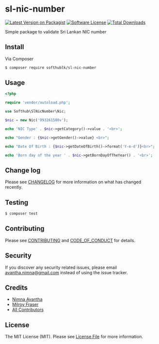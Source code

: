 # sl-nic-number

[![Latest Version on Packagist][ico-version]][link-packagist]
[![Software License][ico-license]](LICENSE.md)
[![Total Downloads][ico-downloads]][link-downloads]


Simple package to validate Sri Lankan NIC number



## Install

Via Composer

``` bash
$ composer require softhublk/sl-nic-number
```

## Usage

``` php
<?php

require 'vendor/autoload.php';

use Softhub\SlNicNumber\Nic;

$nic = new Nic('993261580v');

echo 'NIC Type' . $nic->getCategory()->value . '<br>';

echo "Gender : {$nic->getGender()->value} <br>";

echo "Date Of Birth : {$nic->getDateOfBirth()->format('Y-m-d')}<br>";

echo 'Born day of the year ' . $nic->getBornDayOfTheYear() . '<br>';


```

## Change log

Please see [CHANGELOG](CHANGELOG.md) for more information on what has changed recently.

## Testing

``` bash
$ composer test
```

## Contributing

Please see [CONTRIBUTING](CONTRIBUTING.md) and [CODE_OF_CONDUCT](CODE_OF_CONDUCT.md) for details.

## Security

If you discover any security related issues, please email avantha.nimna@gmail.com instead of using the issue tracker.

## Credits

- [Nimna Avantha][link-author]
- [Milroy Fraser](https://github.com/milroyfraser)
- [All Contributors][link-contributors]

## License

The MIT License (MIT). Please see [License File](LICENSE.md) for more information.

[ico-version]: https://img.shields.io/packagist/v/softhublk/sl-nic-number.svg?style=flat-square
[ico-license]: https://img.shields.io/badge/license-MIT-brightgreen.svg?style=flat-square
[ico-travis]: https://img.shields.io/travis/softhublk/sl-nic-number/master.svg?style=flat-square
[ico-scrutinizer]: https://img.shields.io/scrutinizer/coverage/g/softhublk/sl-nic-number.svg?style=flat-square
[ico-code-quality]: https://img.shields.io/scrutinizer/g/softhublk/sl-nic-number.svg?style=flat-square
[ico-downloads]: https://img.shields.io/packagist/dt/softhublk/sl-nic-number.svg?style=flat-square

[link-packagist]: https://packagist.org/packages/softhublk/sl-nic-number
[link-travis]: https://travis-ci.org/softhublk/sl-nic-number
[link-scrutinizer]: https://scrutinizer-ci.com/g/softhublk/sl-nic-number/code-structure
[link-code-quality]: https://scrutinizer-ci.com/g/softhublk/sl-nic-number
[link-downloads]: https://packagist.org/packages/softhublk/sl-nic-number
[link-author]: https://github.com/nimnaherath
[link-contributors]: ../../contributors
